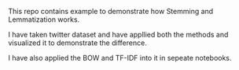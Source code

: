 This repo contains example to demonstrate how Stemming and Lemmatization works.

I have taken twitter dataset and have appllied both the methods and visualized  it to demonstrate the difference.

I have also applied the BOW and TF-IDF into it in sepeate notebooks.
